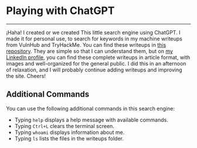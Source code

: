 # Playing with ChatGPT
---

¡Haha! I created or we created This little search engine using ChatGPT. I made it for personal use, to search for keywords in my machine writeups from VulnHub and TryHackMe. You can find these writeups in [this repository](https://github.com/kvlx-alt/kvlx-alt.github.io/tree/main/MachineWriteups). They are simple so that I can understand them, but on [my LinkedIn profile](https://www.linkedin.com/in/kevinvanegaszubiria/recent-activity/articles/), you can find these complete writeups in article format, with images and well-organized for the general public. I did this in an afternoon of relaxation, and I will probably continue adding writeups and improving the site. Cheers!

## Additional Commands

You can use the following additional commands in this search engine:

- Typing `help` displays a help message with available commands.
- Typing `Ctrl+L` clears the terminal screen.
- Typing `whoami` displays information about me.
- Typing `ls` lists the files in the writeups folder.


